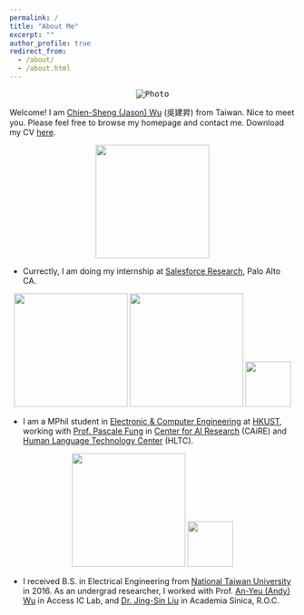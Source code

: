 ```yaml
---
permalink: /
title: "About Me"
excerpt: ""
author_profile: true
redirect_from: 
  - /about/
  - /about.html
---
```


<!-- News
========
* Apr 2018 : Our paper *Mem2Seq: Effectively Incorporating Knowledge Bases into End-to-End Task-Oriented Dialog Systems* by ACL 2018 
* Jan 2018 : Our paper *End-to-End Dynamic Query Memory Network for Entity-Value Independent Task-oriented Dialog* by ICASSP 2018 
* Nov 2017 : Our work *End-to-End Recurrent Entity Network for Entity-Value Independent Goal-Oriented Dialog Learning* got 2nd place in DSTC6  --> 

<p align="center">
  <kbd><img src="https://jasonwu0731.github.io/images/HKUST.JPEG" alt="Photo"/></kbd>
</p>

Welcome! I am [Chien-Sheng (Jason) Wu](https://jasonwu0731.github.io) (吳建昇) from Taiwan. Nice to meet you. Please feel free to browse my homepage and contact me. Download my CV <a href="files/academiccv-jasonwu.pdf" target="_blank">here</a>.

<p align="center">
<img src="https://jasonwu0731.github.io/images/salesforce-research.png" width="200">
</p>

* Currectly, I am doing my internship at [Salesforce Research](https://www.salesforce.com/products/einstein/ai-research/), Palo Alto CA.

<p align="center"><img src="https://jasonwu0731.github.io/images/logo_ust.png" width="200">   <img src="https://jasonwu0731.github.io/images/logo_caire.jpg" width="200">   <img src="https://jasonwu0731.github.io/images/logo_hltc.jpg" width="80"></p>
  
* I am a MPhil student in [Electronic & Computer Engineering](http://www.ece.ust.hk/ece.php) at [HKUST](http://www.ust.hk/zh-hant/), working with [Prof. Pascale Fung](http://www.ece.ust.hk/~pascale/) in [Center for AI Research](http://www.vprg.ust.hk/rgs/eng/centers_n_institutes/centers.html) (CAiRE) and [Human Language Technology Center](https://www.cse.ust.hk/~hltc/) (HLTC).

<p align="center"><img src="https://jasonwu0731.github.io/images/logo_ntu.png" width="200">   <img src="https://jasonwu0731.github.io/images/logo_as.svg" width="80"></p>

* I received B.S. in Electrical Engineering from [National Taiwan University](http://www.ntu.edu.tw/english/) in 2016. As an undergrad researcher, I worked with Prof. [An-Yeu (Andy) Wu](http://access.ee.ntu.edu.tw/) in Access IC Lab, and [Dr. Jing-Sin Liu](http://www.iis.sinica.edu.tw/pages/liu/) in Academia Sinica, R.O.C.


<!-- Dream Big, then try my best to Do Bigger. Please feel free to browse through my profile and contact me.  style="color: #ff0000;" -->



<!-- For more info
------
More info about configuring academicpages can be found in [the guide](https://academicpages.github.io/markdown/). The [guides for the Minimal Mistakes theme](https://mmistakes.github.io/minimal-mistakes/docs/configuration/) (which this theme was forked from) might also be helpful. -->

